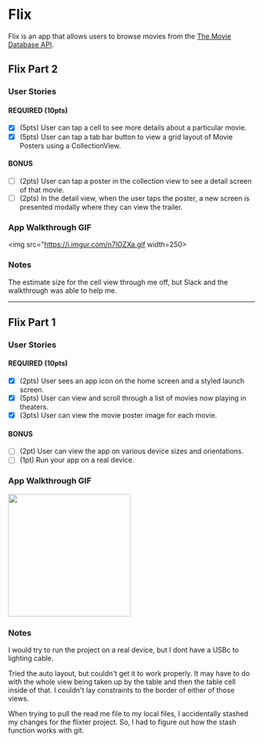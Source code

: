 # Flix

Flix is an app that allows users to browse movies from the [The Movie Database API](http://docs.themoviedb.apiary.io/#).

## Flix Part 2

### User Stories

#### REQUIRED (10pts)
- [x] (5pts) User can tap a cell to see more details about a particular movie.
- [x] (5pts) User can tap a tab bar button to view a grid layout of Movie Posters using a CollectionView.

#### BONUS
- [ ] (2pts) User can tap a poster in the collection view to see a detail screen of that movie.
- [ ] (2pts) In the detail view, when the user taps the poster, a new screen is presented modally where they can view the trailer.

### App Walkthrough GIF

<img src="https://i.imgur.com/n7lOZXa.gif width=250><br>

### Notes
The estimate size for the cell view through me off, but Slack and the walkthrough was able to help me.

---

## Flix Part 1

### User Stories

#### REQUIRED (10pts)
- [x] (2pts) User sees an app icon on the home screen and a styled launch screen.
- [x] (5pts) User can view and scroll through a list of movies now playing in theaters.
- [x] (3pts) User can view the movie poster image for each movie.

#### BONUS
- [ ] (2pt) User can view the app on various device sizes and orientations.
- [ ] (1pt) Run your app on a real device.

### App Walkthrough GIF

<img src="https://i.imgur.com/oPiRN07.gif" width=250><br>

### Notes

I would try to run the project on a real device, but I dont have a USBc to lighting cable.

Tried the auto layout, but couldn't get it to work properly. It may have to do with the whole view being taken up by the table and then the table cell inside of that. I couldn't lay constraints to the border of either of those views.

When trying to pull the read me file to my local files, I accidentally stashed my changes for the flixter project. So, I had to figure out how the stash function works with git.
